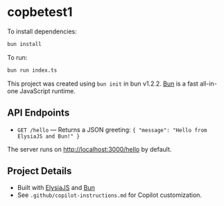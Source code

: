 # copbetest1

To install dependencies:

```bash
bun install
```

To run:

```bash
bun run index.ts
```

This project was created using `bun init` in bun v1.2.2. [Bun](https://bun.sh) is a fast all-in-one JavaScript runtime.

## API Endpoints

- `GET /hello` — Returns a JSON greeting: `{ "message": "Hello from ElysiaJS and Bun!" }`

The server runs on [http://localhost:3000/hello](http://localhost:3000/hello) by default.

## Project Details

- Built with [ElysiaJS](https://elysiajs.com/) and [Bun](https://bun.sh)
- See `.github/copilot-instructions.md` for Copilot customization.
